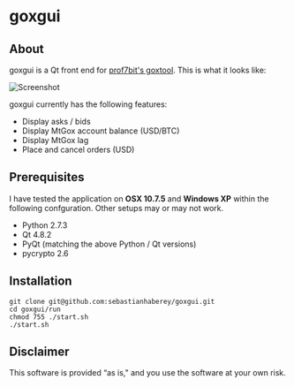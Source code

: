 goxgui
======

About
-----

goxgui is a Qt front end for [prof7bit's goxtool](http://prof7bit.github.io/goxtool/). This is what it looks like:

![Screenshot](https://raw.github.com/sebastianhaberey/goxgui/master/screenshot.png)

goxgui currently has the following features:

* Display asks / bids
* Display MtGox account balance (USD/BTC)
* Display MtGox lag
* Place and cancel orders (USD)

Prerequisites
-------------

I have tested the application on **OSX 10.7.5** and **Windows XP** within the following confguration. Other setups may or may not work.

- Python 2.7.3
- Qt 4.8.2
- PyQt (matching the above Python / Qt versions)
- pycrypto 2.6

Installation
------------

    git clone git@github.com:sebastianhaberey/goxgui.git
    cd goxgui/run
    chmod 755 ./start.sh
    ./start.sh

Disclaimer
----------

This software is provided “as is," and you use the software at your own risk. 
